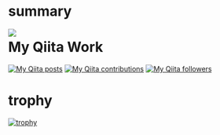 # summary

<div><a href="https://github.com/anuraghazra/github-readme-stats">
  <img align="left" src="https://github-readme-stats.vercel.app/api?username=kawamataryo&count_private=true&show_icons=true" />
</a></div>

# My Qiita Work
[![My Qiita posts](https://qiita-badge.apiapi.app/s/ryo2132/posts.svg)](http://qiita.com/ryo2132)
[![My Qiita contributions](https://qiita-badge.apiapi.app/s/ryo2132/contributions.svg)](http://qiita.com/ryo2132)
[![My Qiita followers](https://qiita-badge.apiapi.app/s/ryo2132/followers.svg)](http://qiita.com/ryo2132)

# trophy
[![trophy](https://github-profile-trophy.vercel.app/?username=kawamataryo)](https://github.com/ryo-ma/github-profile-trophy)
